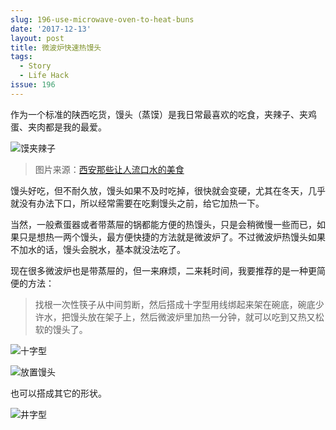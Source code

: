 ```yaml
---
slug: 196-use-microwave-oven-to-heat-buns
date: '2017-12-13'
layout: post
title: 微波炉快速热馒头
tags:
  - Story
  - Life Hack
issue: 196
---
```


作为一个标准的陕西吃货，馒头（蒸馍）是我日常最喜欢的吃食，夹辣子、夹鸡蛋、夹肉都是我的最爱。

![馍夹辣子](https://github.com/greatghoul/greatghoul.github.io/assets/208966/1190ff37-193d-4d42-bbd4-0fbaebdef926)

> 图片来源：[西安那些让人流口水的美食](http://oicwx.com/detail/125322)

馒头好吃，但不耐久放，馒头如果不及时吃掉，很快就会变硬，尤其在冬天，几乎就没有办法下口，所以经常需要在吃剩馒头之前，给它加热一下。

当然，一般煮蛋器或者带蒸屉的锅都能方便的热馒头，只是会稍微慢一些而已，如果只是想热一两个馒头，最方便快捷的方法就是微波炉了。不过微波炉热馒头如果不加水的话，馒头会脱水，基本就没法吃了。

现在很多微波炉也是带蒸屉的，但一来麻烦，二来耗时间，我要推荐的是一种更简便的方法：

> 找根一次性筷子从中间剪断，然后搭成十字型用线绑起来架在碗底，碗底少许水，把馒头放在架子上，然后微波炉里加热一分钟，就可以吃到又热又松软的馒头了。

![十字型](https://github.com/greatghoul/greatghoul.github.io/assets/208966/ac1f8a65-9a58-4cc6-b404-b707bdefbae9)

![放置馒头](https://github.com/greatghoul/greatghoul.github.io/assets/208966/49141005-a35f-435b-8947-6077e4e79733)

也可以搭成其它的形状。

![井字型](https://github.com/greatghoul/greatghoul.github.io/assets/208966/dc33dab3-9a5a-41c7-9c5f-e65db39488df)

